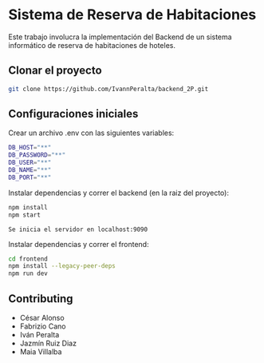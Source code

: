 # Sistema de Reserva de Habitaciones
Este trabajo involucra la implementación del Backend de un sistema informático de reserva de habitaciones de hoteles.


## Clonar el proyecto
```bash
git clone https://github.com/IvannPeralta/backend_2P.git
```

## Configuraciones iniciales
Crear un archivo .env con las siguientes variables:
```bash
DB_HOST="**"
DB_PASSWORD="**"
DB_USER="**"
DB_NAME="**"
DB_PORT="**"
```
Instalar dependencias y correr el backend (en la raiz del proyecto):
```bash
npm install
npm start
``````

``Se inicia el servidor en localhost:9090``

Instalar dependencias y correr el frontend:
```bash
cd frontend
npm install --legacy-peer-deps
npm run dev
``````
## Contributing
- César Alonso
- Fabrizio Cano
- Iván Peralta
- Jazmín Ruiz Diaz
- Maia Villalba